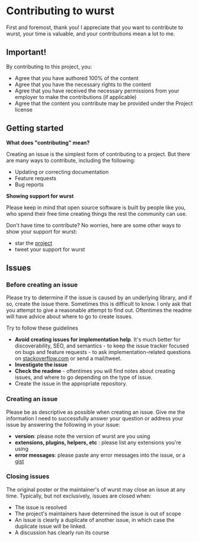 # Contributing to wurst

First and foremost, thank you! I appreciate that you want to contribute to wurst, your time is valuable, and your contributions mean a lot to me.

## Important!

By contributing to this project, you:

* Agree that you have authored 100% of the content
* Agree that you have the necessary rights to the content
* Agree that you have received the necessary permissions from your employer to make the contributions (if applicable)
* Agree that the content you contribute may be provided under the Project license

## Getting started

**What does "contributing" mean?**

Creating an issue is the simplest form of contributing to a project. But there are many ways to contribute, including the following:

- Updating or correcting documentation
- Feature requests
- Bug reports

**Showing support for wurst**

Please keep in mind that open source software is built by people like you, who spend their free time creating things the rest the community can use.

Don't have time to contribute? No worries, here are some other ways to show your support for wurst:

- star the [project](https://github.com/felixheck/wurst)
- tweet your support for wurst

## Issues

### Before creating an issue

Please try to determine if the issue is caused by an underlying library, and if so, create the issue there. Sometimes this is difficult to know. I only ask that you attempt to give a reasonable attempt to find out. Oftentimes the readme will have advice about where to go to create issues.

Try to follow these guidelines

- **Avoid creating issues for implementation help**. It's much better for discoverability, SEO, and semantics - to keep the issue tracker focused on bugs and feature requests - to ask implementation-related questions on [stackoverflow.com][so] or send a mail/tweet.
- **Investigate the issue**
- **Check the readme** - oftentimes you will find notes about creating issues, and where to go depending on the type of issue.
- Create the issue in the appropriate repository.

### Creating an issue

Please be as descriptive as possible when creating an issue. Give me the information I need to successfully answer your question or address your issue by answering the following in your issue:

- **version**: please note the version of wurst are you using
- **extensions, plugins, helpers, etc** : please list any extensions you're using
- **error messages**: please paste any error messages into the issue, or a [gist](https://gist.github.com/)

### Closing issues

The original poster or the maintainer's of wurst may close an issue at any time. Typically, but not exclusively, issues are closed when:

- The issue is resolved
- The project's maintainers have determined the issue is out of scope
- An issue is clearly a duplicate of another issue, in which case the duplicate issue will be linked.
- A discussion has clearly run its course

[so]: http://stackoverflow.com/questions/tagged/wurst
